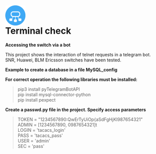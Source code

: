 # <img src="https://github.com/SETCIPHER/terminal_check/blob/master/check.png" width="64" align="center"><figcaption> Terminal check</figcaption>
**Accessing the switch via a bot**

This project shows the interaction of telnet requests in a telegram bot.<br />SNR, Huawei, BLM Ericsson switches have been tested.

**Example to create a database in a file MySQL_config**

**For correct operation the following libraries must be installed:**
>pip3 install pyTelegramBotAPI<br />
>pip install mysql-connector-python<br />
>pip install pexpect<br />

**Create a passwd.py file in the project.
Specify access parameters**

>TOKEN = "1234567890:QwErTyUiOp{aSdFgHjKl987654321" <br />
>ADMIN = [1234567890, 0987654321]t<br />
>LOGIN = 'tacaсs_login'<br />
>PASS = 'tacaсs_pass'<br />
>USER = 'admin'<br />
>SEC = 'pass' <br />
